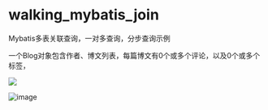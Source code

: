 # walking_mybatis_join
Mybatis多表关联查询，一对多查询，分步查询示例

一个Blog对象包含作者、博文列表，每篇博文有0个或多个评论，以及0个或多个标签，

<img src="img/ER.jpg" />

![image](img/ER.jpg)

